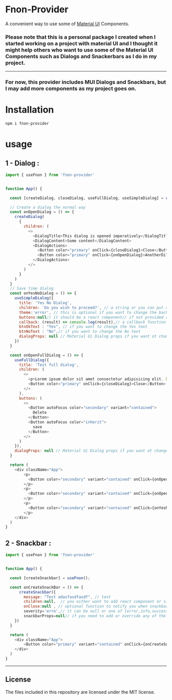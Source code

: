 # Fnon-Provider

A convenient way to use some of [Material UI](https://material-ui.com/) Components.

### Please note that this is a personal package I created when I started working on a project with material UI and I thought it might help others who want to use some of the Material UI Components such as Dialogs and Snackerbars as I do in my project.

---

### For now, this provider includes MUI Dialogs and Snackbars, but I may add more components as my project goes on.

# Installation

```bash
npm i fnon-provider
```

# usage

## 1 - Dialog :

```js
import { useFnon } from 'fnon-provider'


function App() {

  const [createDialog, closeDialog, useFullDialog, useSimpleDialog] = useFnon();

  // Create a dialog the normal way
  const onOpenDialog = () => {
    createDialog(
      {
        children: (
          <>
            <DialogTitle>This dialog is opened imperatively</DialogTitle>
            <DialogContent>Some content</DialogContent>
            <DialogActions>
              <Button color="primary" onClick={closeDialog}>Close</Button>
              <Button color="primary" onClick={onOpenDialog}>AnotherDilog</Button>
            </DialogActions>
          </>
        )
      }
    )
  }
  // Save time dialog
  const onYesNoDialog = () => {
    useSimpleDialog({
      title: 'Yes No Dialog',
      children: 'Do you wish to proceed?', // a string or you can put a react component
      theme:'error', // this is optional if you want to change the background color of the header, [primary,secondary,error,info,success and warning]
      buttons:null// it should be a react component// if not provided a two default Yes and No buttons will be added. and callback will fire when pressed.
      callback: (result) => console.log(result),// a callback function which returns a true if [Yes btn clicked] or false if cancel clicked.
      btnOkText : "Yes", // if you want to change the Yes text
      btnNoText : "No",// if you want to change the No text
      dialogProps: null // Material Ui Dialog props if you want ot change or add anything.
    })
  }

  const onOpenFullDialog = () => {
    useFullDialog({
      title: 'Test full dialog',
      children: (
        <>
          <p>Lorem ipsum dolor sit amet consectetur adipisicing elit. Debitis aut repudiandae voluptatum repellendus sequi, dolore est! Dolorum saepe sint commodi.</p>
          <Button color="primary" onClick={closeDialog}>Close</Button>
        </>
      ),
      buttons: (
        <>
          <Button autoFocus color="secondary" variant="contained">
            Delete
          </Button>
          <Button autoFocus color="inherit">
            save
          </Button>
        </>
      )
    }),
    dialogProps: null // Material Ui Dialog props if you want ot change or add anything.
  }

  return (
    <div className="App">
        <p>
          <Button color="secondary" variant="contained" onClick={onOpenDialog} >Dialog</Button>
        </p>
        <p>
          <Button color="secondary" variant="contained" onClick={onOpenFullDialog} >Create Full Dialog</Button>
        </p>
        <p>
          <Button color="secondary" variant="contained" onClick={onYesNoDialog} >Yes No Dialog</Button>
        </p>
    </div>
  )
}

```

## 2 - Snackbar :

```js
import { useFnon } from 'fnon-provider'


function App() {

  const [createSnackbar] = useFnon();

  const onCreateSnackBar = () => {
      createSnackbar({
        message: "Test adasfasdfasdf", // text
        children:null,  // you either want to add react component or simply type the message prop
        onClose:null , // optional function to notify you when snackbar is closed
        severity='erro',// it can be null or one of [error,info,success,warning]
        snackbarProps=null// if you need to add or override any of the snackprops
    })
  }

  return (
    <div className="App">
        <Button color="primary" variant="contained" onClick={onCreateSnackBar}>Create Snackbar</Button>
    </div>
  )
}

```

___
## License
The files included in this repository are licensed under the MIT license.
